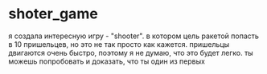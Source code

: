 # shoter_game
я сoздала интересную игру - "shooter". в котором цель ракетой попасть в 10 пришельцев, но это не так просто как кажется. пришельцы двигаются очень быстро, поэтому я не думаю, что это будет легко. ты можешь  попробовать и доказать, что ты один из первых
